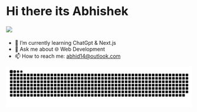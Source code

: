 ### <span><h1>Hi there its Abhishek</h1><img src="https://github.com/TheDudeThatCode/TheDudeThatCode/blob/master/Assets/Hi.gif" width="29px"></span>

- 🌱 I’m currently learning ChatGpt & Next.js
- 💬 Ask me about 🌐 Web Development
- 📫 How to reach me: abhid14@outlook.com

![Contribution-graph](https://github.com/Abhid14/Abhid14/blob/output/github-contribution-grid-snake-dark.svg)
